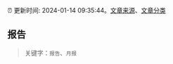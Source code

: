 :alarm_clock: 更新时间: 2024-01-14 09:35:44。[文章来源](/README.md)、[文章分类](/TAGS.md)

## 报告


> 关键字：`报告`、`月报`



